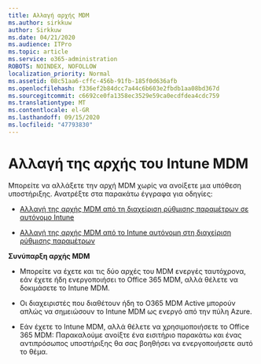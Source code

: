 ```yaml
---
title: Αλλαγή αρχής MDM
ms.author: sirkkuw
author: Sirkkuw
ms.date: 04/21/2020
ms.audience: ITPro
ms.topic: article
ms.service: o365-administration
ROBOTS: NOINDEX, NOFOLLOW
localization_priority: Normal
ms.assetid: 08c51aa6-cffc-456b-91fb-185f0d636afb
ms.openlocfilehash: f336ef2b84dcc7a44c6b603e2fbdb1aa08bd367d
ms.sourcegitcommit: c6692ce0fa1358ec3529e59ca0ecdfdea4cdc759
ms.translationtype: MT
ms.contentlocale: el-GR
ms.lasthandoff: 09/15/2020
ms.locfileid: "47793830"
---
```

# <a name="change-intune-mdm-authority"></a>Αλλαγή της αρχής του Intune MDM

Μπορείτε να αλλάξετε την αρχή MDM χωρίς να ανοίξετε μια υπόθεση υποστήριξης. Ανατρέξτε στα παρακάτω έγγραφα για οδηγίες:
  
- [Αλλαγή της αρχής MDM από τη διαχείριση ρύθμισης παραμέτρων σε αυτόνομο Intune](https://docs.microsoft.com/configmgr/mdm/deploy-use/migrate-change-mdm-authority)
    
- [Αλλαγή της αρχής MDM από το Intune αυτόνομη στη διαχείριση ρύθμισης παραμέτρων](https://docs.microsoft.com/configmgr/mdm/deploy-use/change-mdm-authority)
    
 **Συνύπαρξη αρχής MDM**
  
- Μπορείτε να έχετε και τις δύο αρχές του MDM ενεργές ταυτόχρονα, εάν έχετε ήδη ενεργοποιήσει το Office 365 MDM, αλλά θέλετε να δοκιμάσετε το Intune MDM.
    
- Οι διαχειριστές που διαθέτουν ήδη το O365 MDM Active μπορούν απλώς να σημειώσουν το Intune MDM ως ενεργό από την πύλη Azure.
    
- Εάν έχετε το Intune MDM, αλλά θέλετε να χρησιμοποιήσετε το Office 365 MDM: Παρακαλούμε ανοίξτε ένα εισιτήριο παρακάτω και ένας αντιπρόσωπος υποστήριξης θα σας βοηθήσει να ενεργοποιήσετε αυτό το θέμα.
    

